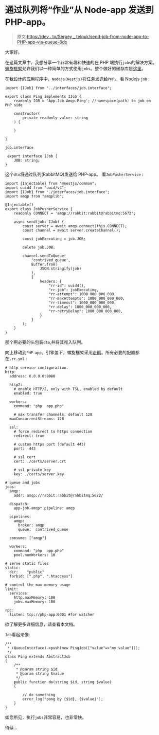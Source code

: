 # 通过队列将“作业”从 Node-app 发送到 PHP-app。

> 原文:[https://dev . to/Sergey _ telpuk/send-job-from-node-app-to-PHP-app-via-queue-8do](https://dev.to/sergey_telpuk/send-job-from-node-app-to-php-app-via-queue-8do)

大家好。

在这篇文章中，我想分享一个非常有趣和快速的在 PHP 端执行`jobs`的解决方案。[螺旋框架](https://github.com/spiral/app)允许我们以一种简单的方式使用`jobs`。整个做好的储存库是[这里](https://github.com/spiral/app)。

在我设计的应用程序中，`Nodejs(Nestjs)`将任务发送给`PHP`。
看 Nodejs `job` :

```
import {IJob} from "../interfaces/job.interface";

export class Ping implements IJob {
    readonly JOB = 'App.Job.Amqp.Ping'; //namespace(path) to job on PHP side

    constructor(
        private readonly value: string
    ) {

    }

} 
```

`job.interface`

```
 export interface IJob {
    JOB: string;
} 
```

这个`dto`将通过队列(RabbitMQ)发送给 PHP-app。
看`JobPusherService` :

```
import {Injectable} from "@nestjs/common";
import uuid4 from "uuid/v4";
import {IJob} from "./interfaces/job.interface";
import amqp from "amqplib";

@Injectable()
export class JobPusherService {
    readonly CONNECT = 'amqp://rabbit:rabbit@rabbitmq:5672';

    async send(job: IJob) {
        const server = await amqp.connect(this.CONNECT);
        const channel = await server.createChannel();

        const jobExecuting = job.JOB;

        delete job.JOB;

        channel.sendToQueue(
            'contrived_queue',
            Buffer.from(
                JSON.stringify(job)
            ),
            {
                headers: {
                    "rr-id": uuid4(),
                    "rr-job": jobExecuting,
                    "rr-attempt": 1000_000_000_000,
                    "rr-maxAttempts": 1000_000_000_000,
                    "rr-timeout": 1000_000_000_000,
                    "rr-delay": 1000_000_000_000,
                    "rr-retryDelay": 1000_000_000_000,
                }
            }
        );
    }
} 
```

那个用必要的头包装`dto`,并将其推入队列。

向上移动到`PHP-app`。引擎盖下，螺旋框架采用[走鹃](https://github.com/spiral/roadrunner)。所有必要的配置都在`.rr.yml` :

```
# http service configuration.
http:
  address: 0.0.0.0:8080

  http2:
    # enable HTTP/2, only with TSL, enabled by default
    enabled: true

  workers:
    command: "php  app.php"

    # max transfer channels, default 128
  maxConcurrentStreams: 128

  ssl:
    # force redirect to https connection
    redirect: true

    # custom https port (default 443)
    port:  443

    # ssl cert
    cert: ./certs/server.crt

    # ssl private key
    key: ./certs/server.key

# queue and jobs
jobs:
  amqp:
    addr: amqp://rabbit:rabbit@rabbitmq:5672/

  dispatch:
    app-job-amqp*.pipeline: amqp

  pipelines:
    amqp:
      broker: amqp
      queue:  contrived_queue

  consume: ["amqp"]

  workers:
    command: "php  app.php"
    pool.numWorkers: 10

# serve static files
static:
  dir:    "public"
  forbid: [".php", ".htaccess"]

# control the max memory usage
limit:
  services:
    http.maxMemory: 100
    jobs.maxMemory: 100

rpc:
  listen: tcp://php-app:6001 #for watcher 
```

欲了解更多详细信息，请查看本文档。

`Job`看起来像:

```
/**
 * (QueueInterface)->push(new PingJob(["value"=>"my value"]));
 */
class Ping extends AbstractJob
{
    /**
     * @param string $id
     * @param string $value
     */
    public function do(string $id, string $value)
    {

        // do something
        error_log("pong by {$id}, {$value}");
    }
} 
```

如您所见，执行`jobs`非常容易，也非常快。

待续...